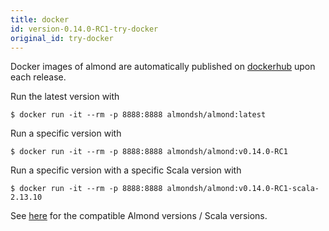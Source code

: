 ```yaml
---
title: docker
id: version-0.14.0-RC1-try-docker
original_id: try-docker
---
```


Docker images of almond are automatically published on
[dockerhub](https://hub.docker.com/r/almondsh/almond) upon each release.

Run the latest version with
```
$ docker run -it --rm -p 8888:8888 almondsh/almond:latest
```

Run a specific version with
```
$ docker run -it --rm -p 8888:8888 almondsh/almond:v0.14.0-RC1
```

Run a specific version with a specific Scala version with
```
$ docker run -it --rm -p 8888:8888 almondsh/almond:v0.14.0-RC1-scala-2.13.10
```

See [here](install-versions.md) for the compatible Almond versions / Scala
versions.
